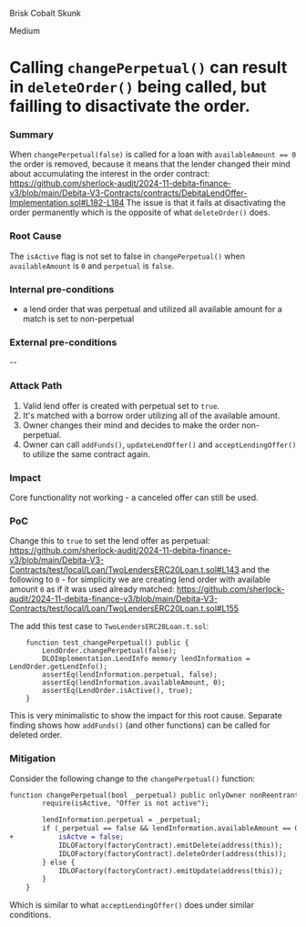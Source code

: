 Brisk Cobalt Skunk

Medium

# Calling `changePerpetual()` can result in `deleteOrder()` being called, but failling to disactivate the order.

### Summary

When `changePerpetual(false)` is called for a loan with `availableAmount == 0` the order is removed, because it means that the lender changed their mind about accumulating the interest in the order contract:
https://github.com/sherlock-audit/2024-11-debita-finance-v3/blob/main/Debita-V3-Contracts/contracts/DebitaLendOffer-Implementation.sol#L182-L184
The issue is that it fails at disactivating the order permanently which is the opposite of what `deleteOrder()` does.

### Root Cause

The `isActive` flag is not set to false in `changePerpetual()` when `availableAmount` is `0` and `perpetual` is `false`.

### Internal pre-conditions

- a lend order that was perpetual and utilized all available amount for a match is set to non-perpetual

### External pre-conditions

--

### Attack Path

1. Valid lend offer is created with perpetual set to `true`. 
2. It's matched with a borrow order utilizing all of the available amount.
3. Owner changes their mind and decides to make the order non-perpetual.
4. Owner can call `addFunds()`, `updateLendOffer()` and `acceptLendingOffer()` to utilize the same contract again.



### Impact

Core functionality not working - a canceled offer can still be used. 


### PoC

Change this to `true` to set the lend offer as perpetual:
https://github.com/sherlock-audit/2024-11-debita-finance-v3/blob/main/Debita-V3-Contracts/test/local/Loan/TwoLendersERC20Loan.t.sol#L143
and the following to `0` - for simplicity we are creating lend order with available amount `0` as if it was used already matched:
https://github.com/sherlock-audit/2024-11-debita-finance-v3/blob/main/Debita-V3-Contracts/test/local/Loan/TwoLendersERC20Loan.t.sol#L155


The add this test case to `TwoLendersERC20Loan.t.sol`:
```solidity
    function test_changePerpetual() public {
        LendOrder.changePerpetual(false);
        DLOImplementation.LendInfo memory lendInformation = LendOrder.getLendInfo();
        assertEq(lendInformation.perpetual, false);
        assertEq(lendInformation.availableAmount, 0);
        assertEq(LendOrder.isActive(), true);
    }
```

This is very minimalistic to show the impact for this root cause. Separate finding shows how `addFunds()` (and other functions) can be called for deleted order.


### Mitigation

Consider the following change to the `changePerpetual()` function:
```diff
function changePerpetual(bool _perpetual) public onlyOwner nonReentrant {
        require(isActive, "Offer is not active");

        lendInformation.perpetual = _perpetual;
        if (_perpetual == false && lendInformation.availableAmount == 0) {
+           isActve = false;
            IDLOFactory(factoryContract).emitDelete(address(this));
            IDLOFactory(factoryContract).deleteOrder(address(this));
        } else {
            IDLOFactory(factoryContract).emitUpdate(address(this));
        }
    }
```
Which is similar to what `acceptLendingOffer()` does under similar conditions.